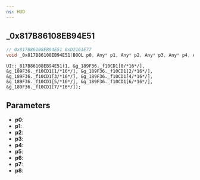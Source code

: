 ```yaml
---
ns: HUD
---
```

## _0x817B86108EB94E51

```c
// 0x817B86108EB94E51 0xD2161E77
void _0x817B86108EB94E51(BOOL p0, Any* p1, Any* p2, Any* p3, Any* p4, Any* p5, Any* p6, Any* p7, Any* p8);
```

```
UI::_817B86108EB94E51(1, &g_189F36._f10CD1[0/*16*/], &g_189F36._f10CD1[1/*16*/], &g_189F36._f10CD1[2/*16*/], &g_189F36._f10CD1[3/*16*/], &g_189F36._f10CD1[4/*16*/], &g_189F36._f10CD1[5/*16*/], &g_189F36._f10CD1[6/*16*/], &g_189F36._f10CD1[7/*16*/]);  
```

## Parameters
* **p0**: 
* **p1**: 
* **p2**: 
* **p3**: 
* **p4**: 
* **p5**: 
* **p6**: 
* **p7**: 
* **p8**: 

